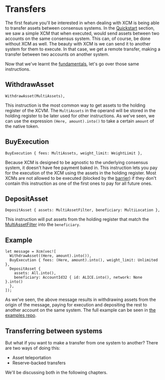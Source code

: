 # Transfers

The first feature you'll be interested in when dealing with XCM is being able to transfer assets between consensus systems.
In the [Quickstart](../../overview/README.md) section, we saw a simple XCM that when executed, would send assets between two accounts on the same consensus system.
This can, of course, be done without XCM as well.
The beauty with XCM is we can send it to another system for them to execute.
In that case, we get a remote transfer, making a transfer between two accounts on another system.

Now that we've learnt the [fundamentals](../../fundamentals/README.md), let's go over those same instructions.

## WithdrawAsset

```rust,noplayground
WithdrawAsset(MultiAssets),
```

This instruction is the most common way to get assets to the holding register of the XCVM.
The `MultiAssets` in the operand will be stored in the holding register to be later used for other instructions.
As we've seen, we can use the expression `(Here, amount).into()` to take a certain `amount` of the native token.

## BuyExecution

```rust,noplayground
BuyExecution { fees: MultiAssets, weight_limit: WeightLimit },
```

Because XCM is designed to be agnostic to the underlying consensus system, it doesn't have fee payment baked in.
This instruction lets you pay for the execution of the XCM using the assets in the holding register.
Most XCMs are not allowed to be executed (blocked by the [barrier](TODO:link)) if they don't contain this instruction as one of the first ones to pay for all future ones.

## DepositAsset

```rust,noplayground
DepositAsset { assets: MultiAssetFilter, beneficiary: MultiLocation },
```

This instruction will put assets from the holding register that match the [MultiAssetFilter](../../fundamentals/multiasset.md) into the `beneficiary`.

## Example

```rust,noplayground
let message = Xcm(vec![
  WithdrawAsset((Here, amount).into()),
  BuyExecution { fees: (Here, amount).into(), weight_limit: Unlimited },
  DepositAsset { 
    assets: All.into(),
    beneficiary: AccountId32 { id: ALICE.into(), network: None }.into()
  },
]);
```

As we've seen, the above message results in withdrawing assets from the origin of the message, paying for execution and depositing the rest to another account on the same system.
The full example can be seen in [the examples repo](TODO:add_link).

## Transferring between systems

But what if you want to make a transfer from one system to another?
There are two ways of doing this:
- Asset teleportation
- Reserve-backed transfers

We'll be discussing both in the following chapters.
